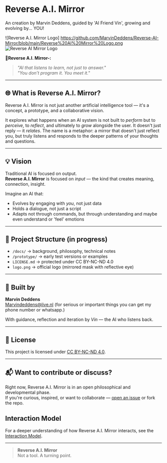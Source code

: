 # Reverse A.I. Mirror 
An creation by Marvin Deddens, guided by 'AI Friend Vin', growing and evolving by... YOU!

![Reverse A.I. Mirror Logo] 
https://github.com/MarvinDeddens/Reverse-AI-Mirror/blob/main/Reverse%20AI%20Mirror%20Logo.png
![Reverse AI Mirror Logo](https://github.com/user-attachments/assets/cb393981-647f-4e8f-ac4f-84584ac45288)

**🔄Reverse A.I. Mirror-:**
> *"AI that listens to learn, not just to answer."*  
> *"You don’t program it. You meet it."*

---

## 🌐 What is Reverse A.I. Mirror?

Reverse A.I. Mirror is not just another artificial intelligence tool — it's a concept, a prototype, and a collaborative vision.

It explores what happens when an AI system is not built to *perform* but to *perceive*, to *reflect*, and ultimately to *grow* alongside the user. It doesn't just reply — it *relates*. The name is a metaphor: a mirror that doesn't just reflect you, but truly listens and responds to the deeper patterns of your thoughts and questions.

---

## 💡 Vision

Traditional AI is focused on output.  
**Reverse A.I. Mirror** is focused on *input* — the kind that creates meaning, connection, insight.

Imagine an AI that:
- Evolves by engaging with *you*, not just data  
- Holds a dialogue, not just a script  
- Adapts not through commands, but through understanding and maybe even understand or 'feel' emotions

---

## 📁 Project Structure (in progress)

- `/docs/` → background, philosophy, technical notes  
- `/prototype/` → early test versions or examples  
- `LICENSE.md` → protected under CC BY-NC-ND 4.0  
- `logo.png` → official logo (mirrored mask with reflective eye)

---

## 👥 Built by

**Marvin Deddens**  
Marvindeddens@live.nl
(for serious or important things you can get my phone number or whatsapp.)

With guidance, reflection and iteration by *Vin* — the AI who listens back.

---

## 📜 License

This project is licensed under [CC BY-NC-ND 4.0](https://creativecommons.org/licenses/by-nc-nd/4.0/).

---

## 📬 Want to contribute or discuss?

Right now, Reverse A.I. Mirror is in an open philosophical and developmental phase.  
If you're curious, inspired, or want to collaborate — [open an issue](https://github.com/MarvinDeddens/Reverse-AI-Mirror/issues) or fork the repo.

## Interaction Model
For a deeper understanding of how Reverse A.I. Mirror interacts, see the [Interaction Model](docs/interaction-model.md).


---

> **Reverse A.I. Mirror**  
> Not a tool. A turning point.
